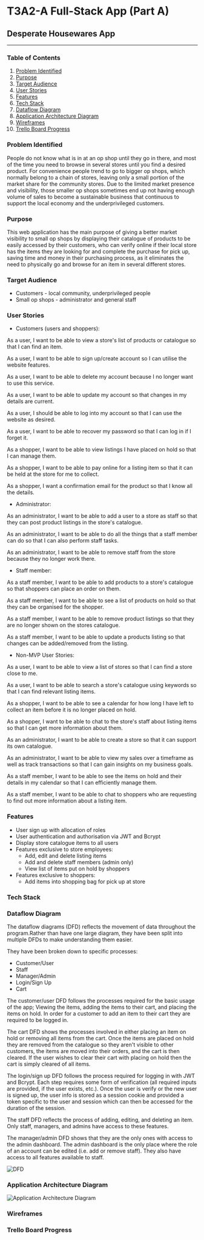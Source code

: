 <!-- omit in toc -->
# T3A2-A Full-Stack App (Part A)
<!-- omit in toc -->
## Desperate Housewares App
___
<!-- omit in toc -->
### Table of Contents
1. [Problem Identified](#problem-identified)
2. [Purpose](#purpose)
3. [Target Audience](#target-audience)
4. [User Stories](#user-stories)
5. [Features](#features)
6. [Tech Stack](#tech-stack)
7. [Dataflow Diagram](#dataflow-diagram)
8. [Application Architecture Diagram](#application-architecture-diagram)
9. [Wireframes](#wireframes)
10. [Trello Board Progress](#trello-board-progress)

### Problem Identified

People do not know what is in at an op shop until they go in there, and most of the time you need to browse in several stores until you find a desired product. For convenience people trend to go to bigger op shops, which normally belong to a chain of stores, leaving only a small portion of the market share for the community stores. Due to the limited market presence and visibility, those smaller op shops sometimes end up not having enough volume of sales to become a sustainable business that continuous to support the local economy and the underprivileged customers.

### Purpose

This web application has the main purpose of giving a better market visibility to small op shops by displaying their catalogue of products to be easily accessed by their customers, who can verify online if their local store has the items they are looking for and complete the purchase for pick up, saving time and money in their purchasing process, as it eliminates the need to physically go and browse for an item in several different stores.

### Target Audience

* Customers - local community, underprivileged people
* Small op shops - administrator and general staff

### User Stories

* Customers (users and shoppers): 

As a user, I want to be able to view a store's list of products or catalogue so that I can find an item.

As a user, I want to be able to sign up/create account so I can utilise the website features.

As a user, I want to be able to delete my account because I no longer want to use this service.

As a user, I want to be able to update my account so that changes in my details are current.

As a user, I should be able to log into my account so that I can use the website as desired.

As a user, I want to be able to recover my password so that I can log in if I forget it.

As a shopper, I want to be able to view listings I have placed on hold so that I can manage them. 

As a shopper, I want to be able to pay online for a listing item so that it can be held at the store for me to collect. 

As a shopper, I want a confirmation email for the product so that I know all the details.

* Administrator:

As an administrator, I want to be able to add a user to a store as staff so that they can post product listings in the store's catalogue. 

As an administrator, I want to be able to do all the things that a staff member can do so that I can also perform staff tasks.

As an administrator, I want to be able to remove staff from the store because they no longer work there. 

* Staff member:

As a staff member, I want to be able to add products to a store's catalogue so that shoppers can place an order on them.

As a staff member, I want to be able to see a list of products on hold so that they can be organised for the shopper. 

As a staff member, I want to be able to remove product listings so that they are no longer shown on the stores catalogue.

As a staff member, I want to be able to update a products listing so that changes can be added/removed from the listing.

* Non-MVP User Stories: 

As a user, I want to be able to view a list of stores so that I can find a store close to me. 

As a user, I want to be able to search a store's catalogue using keywords so that I can find relevant listing items.

As a shopper, I want to be able to see a calendar for how long I have left to collect an item before it is no longer placed on hold.

As a shopper, I want to be able to chat to the store's staff about listing items so that I can get more information about them.

As an administrator, I want to be able to create a store so that it can support its own catalogue. 

As an administrator, I want to be able to view my sales over a timeframe as well as track transactions so that I can gain insights on my business goals.

As a staff member, I want to be able to see the items on hold and their details in my calendar so that I can efficiently manage them.

As a staff member, I want to be able to chat to shoppers who are requesting to find out more information about a listing item.

### Features

* User sign up with allocation of roles
* User authentication and authorisation via JWT and Bcrypt
* Display store catalogue items to all users
* Features exclusive to store employees:
  * Add, edit and delete listing items
  * Add and delete staff members (admin only)
  * View list of items put on hold by shoppers
* Features exclusive to shoppers:
  * Add items into shopping bag for pick up at store

### Tech Stack


### Dataflow Diagram
The dataflow diagrams (DFD) reflects the movement of data throughout the program.Rather than have one large diagram, they have been split into multiple DFDs to make understanding them easier.

They have been broken down to specific processes:
- Customer/User
- Staff
- Manager/Admin
- Login/Sign Up
- Cart


The customer/user DFD follows the processes required for the basic usage of the app; Viewing the items, adding the items to their cart, and placing the items on hold. In order for a customer to add an item to their cart they are required to be logged in.

The cart DFD shows the processes involved in either placing an item on hold or removing all items from the cart. Once the items are placed on hold they are removed from the catalogue so they aren't visible to other customers, the items are moved into their orders, and the cart is then cleared. If the user wishes to clear their cart with placing on hold then the cart is simply cleared of all items.

The login/sign up DFD follows the process required for logging in with JWT and Bcrypt. Each step requires some form of verification (all required inputs are provided, if the user exists, etc.). Once the user is verify or the new user is signed up, the user info is stored as a session cookie and provided a token specific to the user and session which can then be accessed for the duration of the session.

The staff DFD reflects the process of adding, editing, and deleting an item. Only staff, managers, and admins have access to these features.

The manager/admin DFD shows that they are the only ones with access to the admin dashboard. The admin dashboard is the only place where the role of an account can be edited (i.e. add or remove staff). They also have access to all features available to staff.

![DFD](./assets/DFD%20-%20T3A2.png)


### Application Architecture Diagram

![Application Architecture Diagram](assets/AAD.png)

### Wireframes



### Trello Board Progress


